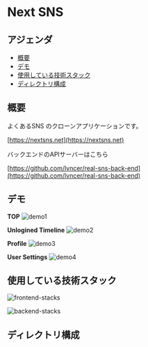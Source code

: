 # Next SNS

## アジェンダ

- [概要](#概要)
- [デモ](#デモ)
- [使用している技術スタック](#使用している技術スタック)
- [ディレクトリ構成](#ディレクトリ構成)

## 概要

よくあるSNS のクローンアプリケーションです。

[https://nextsns.net](https://nextsns.net)

バックエンドのAPIサーバーはこちら

[https://github.com/lvncer/real-sns-back-end](https://github.com/lvncer/real-sns-back-end)

## デモ

**TOP**
![demo1](public/assets/images/demo-1-top.png)

**Unlogined Timeline**
![demo2](public/assets/images/demo-2-unlogin-timeline.png)

**Profile**
![demo3](public/assets/images/demo-3-profile.png)

**User Settings**
![demo4](public/assets/images/demo-4-user-setting.png)

## 使用している技術スタック

![frontend-stacks](public/assets/images/frontend-stacks.PNG)

![backend-stacks](public/assets/images/backend-stacks.PNG)

## ディレクトリ構成
